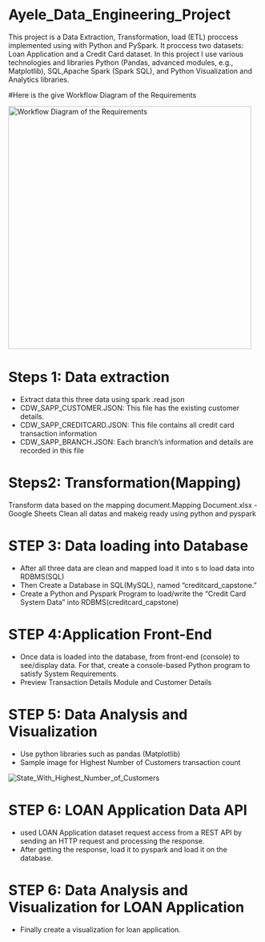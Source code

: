 # Ayele_Data_Engineering_Project
This project is a Data Extraction, Transformation, load (ETL) proccess implemented using  with Python and PySpark. 
It proccess two datasets: Loan Application and a Credit Card dataset. In this project I use various technologies and 
libraries Python (Pandas, advanced modules, e.g., Matplotlib), SQL,Apache Spark (Spark SQL), and Python 
Visualization and Analytics libraries.   

#Here is the give Workflow Diagram of the Requirements

<img width="485" alt="Workflow Diagram of the Requirements" src="https://github.com/Ribkaay/Ayele-Data-Enginerring-Project-/assets/140378209/3137d77c-e732-4bbc-bdb6-c818884c2cf2">

# Steps 1: Data extraction
- Extract data this three data using spark .read json
- CDW_SAPP_CUSTOMER.JSON: This file has the existing customer details.
- CDW_SAPP_CREDITCARD.JSON: This file contains all credit card transaction information
- CDW_SAPP_BRANCH.JSON: Each branch’s information and details are recorded in this file
  
# Steps2: Transformation(Mapping)
Transform data based on the mapping document.Mapping Document.xlsx - Google Sheets
Clean all datas and makeig ready using python and pyspark

# STEP 3: Data loading into Database
- After all three data are clean and mapped load it into s to load data into RDBMS(SQL)
-  Then Create a Database in SQL(MySQL), named “creditcard_capstone.”
- Create a Python and Pyspark Program to load/write the “Credit Card System Data” into RDBMS(creditcard_capstone)
 
# STEP 4:Application Front-End 
- Once data is loaded into the database, from  front-end (console) to see/display data. For that, create a console-based Python program  to satisfy System Requirements.
 - Preview Transaction Details Module and Customer Details

# STEP 5: Data Analysis and Visualization
- Use python libraries such as pandas (Matplotlib)
- Sample image for Highest Number of Customers  transaction count

![State_With_Highest_Number_of_Customers](https://github.com/Ribkaay/Ayele-Data-Enginerring-Project-/assets/140378209/bf345ee3-fc89-4ca1-bf16-1dd23efe1564)


# STEP 6: LOAN Application Data API
- used  LOAN Application dataset request access from a REST API by sending an HTTP request and processing the response.
- After getting the response, load it to pyspark and load it on the database.
  
# STEP 6: Data Analysis and Visualization for LOAN Application 
- Finally create a visualization for loan application. 

 
